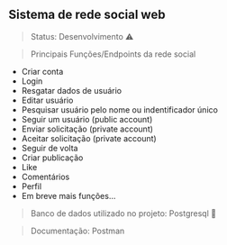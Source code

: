 ## Sistema de rede social web

>Status: Desenvolvimento ⚠️

>Principais Funções/Endpoints da rede social

+ Criar conta
+ Login
+ Resgatar dados de usuário
+ Editar usuário
+ Pesquisar usuário pelo nome ou indentificador único
+ Seguir um usuário (public account)
+ Enviar solicitação (private account)
+ Aceitar solicitação (private account)
+ Seguir de volta
+ Criar publicação
+ Like
+ Comentários
+ Perfil
+ Em breve mais funções...

> Banco de dados utilizado no projeto: Postgresql 🐘

> Documentação: Postman
